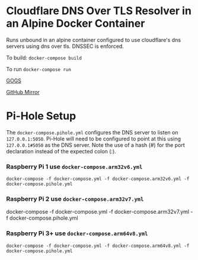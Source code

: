 Cloudflare DNS Over TLS Resolver in an Alpine Docker Container
=======================================================
Runs unbound in an alpine container configured to use cloudflare's dns servers
using dns over tls. DNSSEC is enforced.

To build: `docker-compose build`

To run `docker-compose run`

[GOGS](https://box.rhowell.io/gogs/ryan/docker-cloudflare-dns-tls)

[GitHub Mirror](https://github.com/TheRyanHowell/docker-cloudflare-dns-tls)

# Pi-Hole Setup

The `docker-compose.pihole.yml` configures the DNS server to listen on
`127.0.0.1:5050`. Pi-Hole will need to be configured to point at this 
using `127.0.0.1#5050` as the DNS server. Note the use of a hash (#) 
for the port declaration instead of the expected colon (:).


### Raspberry Pi 1 use `docker-compose.arm32v6.yml`

    docker-compose -f docker-compose.yml -f docker-compose.arm32v6.yml -f docker-compose.pihole.yml

### Raspberry Pi 2 use `docker-compose.arm32v7.yml`

   docker-compose -f docker-compose.yml -f docker-compose.arm32v7.yml -f docker-compose.pihole.yml

### Raspberry Pi 3+ use `docker-compose.arm64v8.yml`

    docker-compose -f docker-compose.yml -f docker-compose.arm64v8.yml -f docker-compose.pihole.yml


